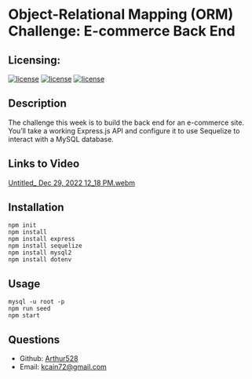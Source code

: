 # Object-Relational Mapping (ORM) Challenge: E-commerce Back End


## Licensing:
[![license](https://img.shields.io/badge/Shark-great%20white-red)](https://shields.io)
[![license](https://img.shields.io/badge/license-MIT-brightgreen)](https://shields.io)
[![license](https://img.shields.io/badge/UW-UW--Coding%20bootcamp-blueviolet)](https://shields.io)

## Description
The challenge this week is to build the back end for an e-commerce site. You’ll take a working Express.js API and configure it to use Sequelize to interact with a MySQL database.

## Links to Video

[Untitled_ Dec 29, 2022 12_18 PM.webm](https://user-images.githubusercontent.com/113845043/210010566-03123953-6aa8-4948-8b16-f8d6bcee100c.webm)


## Installation
    npm init
    npm install 
    npm install express
    npm install sequelize
    npm install mysql2
    npm install dotenv

## Usage
    mysql -u root -p
    npm run seed
    npm start

## Questions
- Github: [Arthur528](https://github.com/Arthur528/project-great-white)
- Email: kcain72@gmail.com

